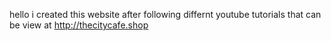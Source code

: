 hello i created this website after following differnt youtube tutorials that can be view at http://thecitycafe.shop
